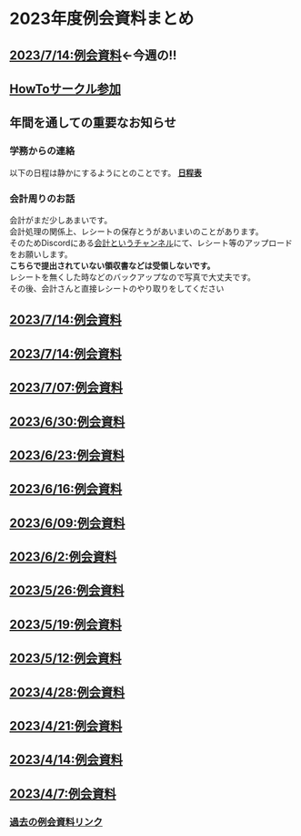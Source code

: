 # 2023年度例会資料まとめ
## [2023/7/14:例会資料](./2023/2023-1006.md)←**今週の!!**
## [HowToサークル参加](komike/sa-kurusannka.md)
## **年間を通しての重要なお知らせ**
### 学務からの連絡
以下の日程は静かにするようにとのことです。
[**日程表**](./2023/busitu-sizukani-nittei.jpg)
### 会計周りのお話
会計がまだ少しあまいです。\
会計処理の関係上、レシートの保存とうがあいまいのことがあります。\
そのためDiscordにある[会計というチャンネル](https://discord.com/channels/695550159416983572/1070997548396990495)にて、レシート等のアップロードをお願いします。\
**こちらで提出されていない領収書などは受領しないです。**\
レシートを無くした時などのバックアップなので写真で大丈夫です。\
その後、会計さんと直接レシートのやり取りをしてください
## [2023/7/14:例会資料](./2023/2023-0721.md)
## [2023/7/14:例会資料](./2023/2023-0714.md)
## [2023/7/07:例会資料](./2023/2023-0707.md)
## [2023/6/30:例会資料](./2023/2023-0630.md)
## [2023/6/23:例会資料](./2023/2023-0623.md)
## [2023/6/16:例会資料](./2023/2023-0616.md)
## [2023/6/09:例会資料](./2023/2023-0609.md)
## [2023/6/2:例会資料](./2023/2023-0602.md)
## [2023/5/26:例会資料](./2023/2023-0526.md)
## [2023/5/19:例会資料](./2023/2023-0519.md)
## [2023/5/12:例会資料](./2023/2023-0512.md)
## [2023/4/28:例会資料](./2023/2023-0428.md)
## [2023/4/21:例会資料](./2023/2023-0421.md)
## [2023/4/14:例会資料](./2023/2023-0414.md)
## [2023/4/7:例会資料](./2023/2023-0407.md)
### [過去の例会資料リンク](./past.md)
